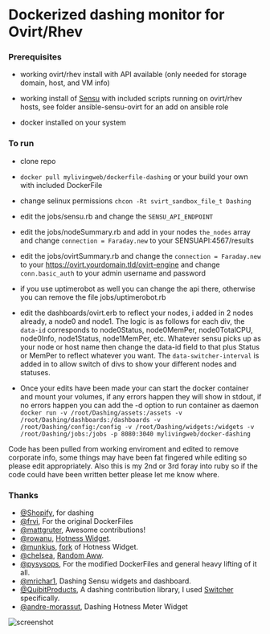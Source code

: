 # Dockerized dashing monitor for Ovirt/Rhev

### Prerequisites

* working ovirt/rhev install with API available (only needed for storage domain, host, and VM info)

* working install of [Sensu](https://sensuapp.org/) with included scripts running on ovirt/rhev hosts, see folder ansible-sensu-ovirt for an add on ansible role

* docker installed on your system

### To run

* clone repo

* ``` docker pull mylivingweb/dockerfile-dashing ``` or your build your own with included DockerFile

* change selinux permissions ``` chcon -Rt svirt_sandbox_file_t Dashing ```

* edit the jobs/sensu.rb and change the ``` SENSU_API_ENDPOINT ```

* edit the jobs/nodeSummary.rb and add in your nodes ``` the_nodes ``` array and change ``` connection = Faraday.new ``` to your SENSUAPI:4567/results

* edit the jobs/ovirtSummary.rb and change the ``` connection = Faraday.new ``` to your https://ovirt.yourdomain.tld/ovirt-engine and change ``` conn.basic_auth ``` to your admin username and password

* if you use uptimerobot as well you can change the api there, otherwise you can remove the file jobs/uptimerobot.rb

* edit the dashboards/ovirt.erb to reflect your nodes, i added in 2 nodes already, a node0 and node1. The logic is as follows for each div, the ``` data-id ``` corresponds to node0Status, node0MemPer, node0TotalCPU, node0Info, node1Status, node1MemPer, etc. Whatever sensu picks up as your node or host name then change the data-id field to that plus Status or MemPer to reflect whatever you want. The ``` data-switcher-interval ``` is added in to allow switch of divs to show your different nodes and statuses.

* Once your edits have been made your can start the docker container and mount your volumes, if any errors happen they will show in stdout, if no errors happen you can add the -d option to run container as daemon ``` docker run -v /root/Dashing/assets:/assets -v /root/Dashing/dashboards:/dashboards -v /root/Dashing/config:/config -v /root/Dashing/widgets:/widgets -v /root/Dashing/jobs:/jobs -p 8080:3040 mylivingweb/docker-dashing ```

Code has been pulled from working enviroment and edited to remove corporate info, some things may have been fat fingered while editing so please edit appropriately. Also this is my 2nd or 3rd foray into ruby so if the code could have been written better please let me know where.

### Thanks
- [@Shopify](https://github.com/Shopify/dashing), for dashing
- [@frvi](https://github.com/frvi), For the original DockerFiles
- [@mattgruter](https://github.com/mattgruter), Awesome contributions!
- [@rowanu](https://github.com/rowanu), [Hotness Widget](https://gist.github.com/rowanu/6246149).
- [@munkius](https://github.com/munkius), [fork](https://gist.github.com/munkius/9209839) of Hotness Widget.
- [@chelsea](https://github.com/chelsea), [Random Aww](https://gist.github.com/chelsea/5641535).
- [@pysysops](https://github.com/pysysops), For the modified DockerFiles and general heavy lifting of it all.
- [@mrichar1](https://github.com/mrichar1/dashing-sensu), Dashing Sensu widgets and dashboard.
- [@QuibitProducts](https://github.com/QubitProducts/dashing-contrib), A dashing contribution library, I used [Switcher](https://github.com/QubitProducts/dashing-contrib/wiki/Widget:-Switcher) specifically.
- [@andre-morassut](https://gist.github.com/andre-morassut/8670610), Dashing Hotness Meter Widget

![screenshot](https://raw.githubusercontent.com/mylivingweb/Dashing/master/screenshot.png)

